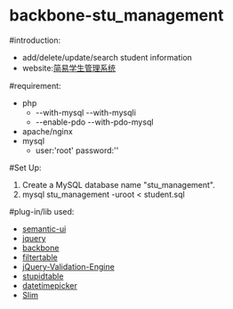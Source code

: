 backbone-stu_management
=======================

#introduction:
* add/delete/update/search student information
* website:[简易学生管理系统](http://liyifei270.com/blog/works/stu_management/)

#requirement:
* php
	* --with-mysql --with-mysqli
 	* --enable-pdo --with-pdo-mysql
* apache/nginx
* mysql
	* user:'root' password:''
	 
#Set Up:
1. Create a MySQL database name "stu_management".
2. mysql stu_management -uroot < student.sql

#plug-in/lib used:
* [semantic-ui](http://www.semantic-ui.com.cn/) 
* [jquery](http://jquery.com/)
* [backbone](http://backbonejs.org/)
* [filtertable](https://sunnywalker.github.io/jQuery.FilterTable/)
* [jQuery-Validation-Engine](https://github.com/posabsolute/jQuery-Validation-Engine)
* [stupidtable](https://github.com/joequery/Stupid-Table-Plugin)
* [datetimepicker](http://www.jq22.com/jquery-info332)
* [Slim](http://minimee.org/php/slim)

